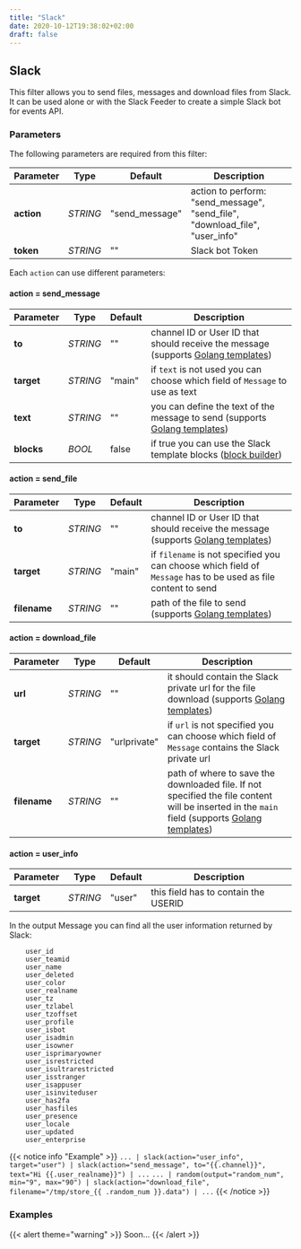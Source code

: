 ```yaml
---
title: "Slack"
date: 2020-10-12T19:38:02+02:00
draft: false
---
```


## Slack

This filter allows you to send files, messages and download files from Slack. 
It can be used alone or with the Slack Feeder to create a simple Slack bot for events API.  

### Parameters

The following parameters are required from this filter:

 | Parameter | Type | Default | Description 
 | --- | --- | --- | --- |
 | **action** | _STRING_ | "send_message" | action to perform: "send_message", "send_file", "download_file", "user_info" |
 | **token** | _STRING_ | "" | Slack bot Token |
 
Each `action` can use different parameters:

#### action = send_message

 | Parameter | Type | Default | Description 
 | --- | --- | --- | --- |
 | **to** | _STRING_ | "" | channel ID or User ID that should receive the message (supports [Golang templates](https://golang.org/pkg/text/template/)) |
 | **target** | _STRING_ | "main" | if `text` is not used you can choose which field of `Message` to use as text |
 | **text** | _STRING_ | "" | you can define the text of the message to send (supports [Golang templates](https://golang.org/pkg/text/template/)) | 
 | **blocks** | _BOOL_ | false | if true you can use the Slack template blocks ([block builder](https://api.slack.com/tools/block-kit-builder)) | 

#### action = send_file

 | Parameter | Type | Default | Description 
 | --- | --- | --- | --- |
 | **to** | _STRING_ | "" | channel ID or User ID that should receive the message (supports [Golang templates](https://golang.org/pkg/text/template/)) |
 | **target** | _STRING_ | "main" | if `filename` is not specified you can choose which field of `Message` has to be used as file content to send |
 | **filename** | _STRING_ | "" | path of the file to send (supports [Golang templates](https://golang.org/pkg/text/template/)) |

#### action = download_file

 | Parameter | Type | Default | Description 
 | --- | --- | --- | --- |
 | **url** | _STRING_ | "" | it should contain the Slack private url for the file download (supports [Golang templates](https://golang.org/pkg/text/template/)) |
 | **target** | _STRING_ | "urlprivate" | if `url` is not specified you can choose which field of `Message` contains the Slack private url |
 | **filename** | _STRING_ | "" | path of where to save the downloaded file. If not specified the file content will be inserted in the `main` field (supports [Golang templates](https://golang.org/pkg/text/template/)) |
 
#### action = user_info

 | Parameter | Type | Default | Description 
 | --- | --- | --- | --- |
 | **target** | _STRING_ | "user" | this field has to contain the USERID |
 
In the output Message you can find all the user information returned by Slack:

```
	user_id                
	user_teamid            
	user_name              
	user_deleted           
	user_color             
	user_realname          
	user_tz                
	user_tzlabel           
	user_tzoffset          
	user_profile           
	user_isbot             
	user_isadmin           
	user_isowner           
	user_isprimaryowner    
	user_isrestricted      
	user_isultrarestricted 
	user_isstranger        
	user_isappuser         
	user_isinviteduser     
	user_has2fa            
	user_hasfiles          
	user_presence          
	user_locale            
	user_updated           
	user_enterprise        
```

{{< notice info "Example" >}} 
`... | slack(action="user_info", target="user") | slack(action="send_message", to="{{.channel}}", text="Hi {{.user_realname}}") | ...`
`... | random(output="random_num", min="9", max="90") | slack(action="download_file", filename="/tmp/store_{{ .random_num }}.data") | ...`
{{< /notice >}}

### Examples

{{< alert theme="warning" >}}
Soon...
{{< /alert >}} 